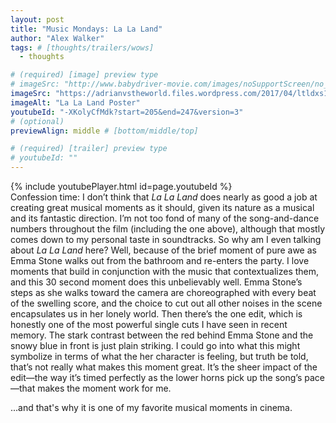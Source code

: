 ```yaml
---
layout: post
title: "Music Mondays: La La Land"
author: "Alex Walker"
tags: # [thoughts/trailers/wows]
  - thoughts

# (required) [image] preview type
# imageSrc: "http://www.babydriver-movie.com/images/noSupportScreen/no_support_bg.jpg"
imageSrc: "https://adrianvstheworld.files.wordpress.com/2017/04/ltldxs1.png?w=820&h=312&crop=1"
imageAlt: "La La Land Poster"
youtubeId: "-XKolyCfMdk?start=205&end=247&version=3"
# (optional)
previewAlign: middle # [bottom/middle/top]

# (required) [trailer] preview type
# youtubeId: ""
---
```

{% include youtubePlayer.html id=page.youtubeId %}
<br>
Confession time: I don’t think that _La La Land_ does nearly as good a job at creating great musical moments as it should, given its nature as a musical and its fantastic direction. I’m not too fond of many of the song-and-dance numbers throughout the film (including the one above), although that mostly comes down to my personal taste in soundtracks. So why am I even talking about _La La Land_ here? Well, because of the brief moment of pure awe as Emma Stone walks out from the bathroom and re-enters the party. I love moments that build in conjunction with the music that contextualizes them, and this 30 second moment does this unbelievably well. Emma Stone’s steps as she walks toward the camera are choreographed with every beat of the swelling score, and the choice to cut out all other noises in the scene encapsulates us in her lonely world. Then there’s the one edit, which is honestly one of the most powerful single cuts I have seen in recent memory. The stark contrast between the red behind Emma Stone and the snowy blue in front is just plain striking. I could go into what this might symbolize in terms of what the her character is feeling, but truth be told, that’s not really what makes this moment great. It’s the sheer impact of the edit—the way it’s timed perfectly as the lower horns pick up the song’s pace—that makes the moment work for me.

...and that's why it is one of my favorite musical moments in cinema.